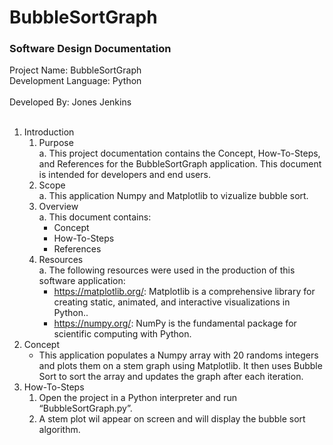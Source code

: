 # BubbleSortGraph

### Software Design Documentation

Project Name: BubbleSortGraph<br/>
Development Language: Python<br/><br/>
Developed By: Jones Jenkins<br/><br/>

1. Introduction<br/>
   1. Purpose<br/>
      a. This project documentation contains the Concept, How-To-Steps, and References for the BubbleSortGraph application. This document is intended for developers and end users.<br/>
   2. Scope<br/>
      a. This application Numpy and Matplotlib to vizualize bubble sort.<br/>
   3. Overview<br/>
      a. This document contains:<br/>
         * Concept<br/>
         * How-To-Steps<br/>
         * References<br/>
   4. Resources<br/>
      a. The following resources were used in the production of this software application:<br/>
         * https://matplotlib.org/: Matplotlib is a comprehensive library for creating static, animated, and interactive visualizations in Python..<br/>
         * https://numpy.org/: NumPy is the fundamental package for scientific computing with Python.<br/>
2. Concept<br/>
   - This application populates a Numpy array with 20 randoms integers and plots them on a stem graph using Matplotlib. It then uses Bubble Sort to sort the array and updates the graph after each iteration.<br/>
3. How-To-Steps<br/>
   1. Open the project in a Python interpreter and run “BubbleSortGraph.py”.<br/>
   2. A stem plot wil appear on screen and will display the bubble sort algorithm.<br/>
